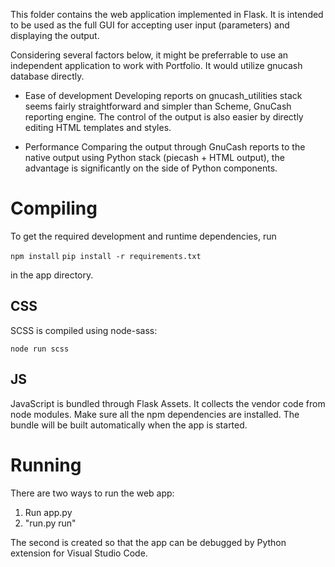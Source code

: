 This folder contains the web application implemented in Flask. It is intended to be used as the full GUI for accepting user input (parameters) and displaying the output.

Considering several factors below, it might be preferrable to use an independent application to work with Portfolio. It would utilize gnucash database directly.

- Ease of development
Developing reports on gnucash_utilities stack seems fairly straightforward and simpler than Scheme, GnuCash reporting engine. The control of the output is also easier by directly editing HTML templates and styles.

- Performance
Comparing the output through GnuCash reports to the native output using Python stack (piecash + HTML output), the advantage is significantly on the side of Python components.

# Compiling

To get the required development and runtime dependencies, run

`npm install`
`pip install -r requirements.txt`

in the app directory.

## CSS

SCSS is compiled using node-sass:

`node run scss`

## JS

JavaScript is bundled through Flask Assets. It collects the vendor code from node modules. Make sure all the npm dependencies are installed. 
The bundle will be built automatically when the app is started.

# Running

There are two ways to run the web app:

1. Run app.py
2. "run.py run"

The second is created so that the app can be debugged by Python extension for Visual Studio Code.

